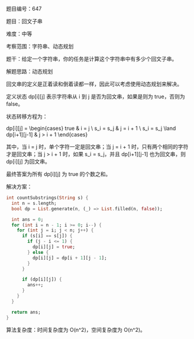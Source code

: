 题目编号：647

题目：回文子串

难度：中等

考察范围：字符串、动态规划

题干：给定一个字符串，你的任务是计算这个字符串中有多少个回文子串。

解题思路：动态规划

回文串的定义是正着读和倒着读都一样，因此可以考虑使用动态规划来解决。

定义状态 dp[i][j] 表示字符串从 i 到 j 是否为回文串，如果是则为 true，否则为 false。

状态转移方程为：


dp[i][j] = \begin{cases}
true & i = j \\
s_i = s_j & j = i + 1 \\
s_i = s_j \land dp[i+1][j-1] & j > i + 1
\end{cases}


其中，当 i = j 时，单个字符一定是回文串；当 j = i + 1 时，只有两个相同的字符才是回文串；当 j > i + 1 时，如果 s_i = s_j，并且 dp[i+1][j-1] 也为回文串，则 dp[i][j] 为回文串。

最终答案为所有 dp[i][j] 为 true 的个数之和。

解决方案：

```dart
int countSubstrings(String s) {
  int n = s.length;
  bool dp = List.generate(n, (_) => List.filled(n, false));

  int ans = 0;
  for (int i = n - 1; i >= 0; i--) {
    for (int j = i; j < n; j++) {
      if (s[i] == s[j]) {
        if (j - i <= 1) {
          dp[i][j] = true;
        } else {
          dp[i][j] = dp[i + 1][j - 1];
        }
      }

      if (dp[i][j]) {
        ans++;
      }
    }
  }

  return ans;
}
```

算法复杂度：时间复杂度为 O(n^2)，空间复杂度为 O(n^2)。